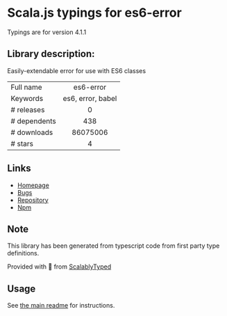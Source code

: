 
# Scala.js typings for es6-error

Typings are for version 4.1.1

## Library description:
Easily-extendable error for use with ES6 classes

|                    |                 |
| ------------------ | :-------------: |
| Full name          | es6-error |
| Keywords           | es6, error, babel |
| # releases         | 0 |
| # dependents       | 438 |
| # downloads        | 86075006 |
| # stars            | 4 |

## Links
- [Homepage](https://github.com/bjyoungblood/es6-error)
- [Bugs](https://github.com/bjyoungblood/es6-error/issues)
- [Repository](https://github.com/bjyoungblood/es6-error)
- [Npm](https://www.npmjs.com/package/es6-error)
    


## Note
This library has been generated from typescript code from first party type definitions.

Provided with :purple_heart: from [ScalablyTyped](https://github.com/oyvindberg/ScalablyTyped)

## Usage
See [the main readme](../../readme.md) for instructions.


